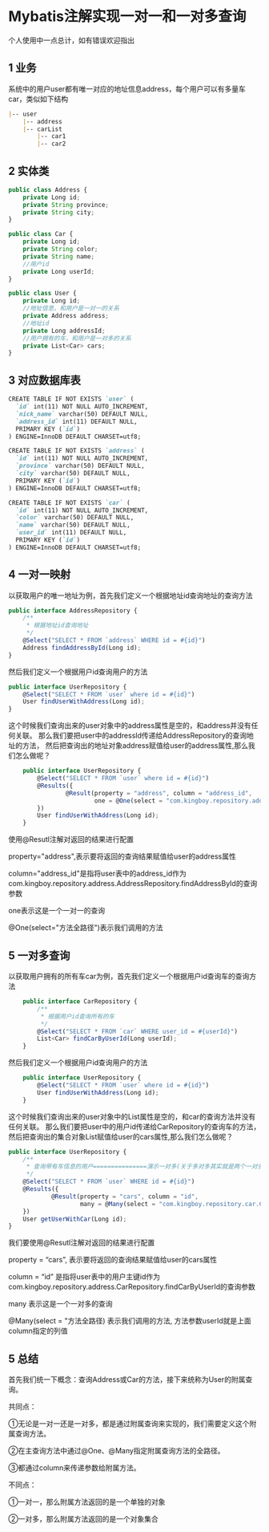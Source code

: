 # Mybatis注解实现一对一和一对多查询


个人使用中一点总计，如有错误欢迎指出

<!--more-->

## 1 业务

系统中的用户user都有唯一对应的地址信息address，每个用户可以有多量车car，类似如下结构

```markdown
|-- user
    |-- address
    |-- carList
        |-- car1
        |-- car2
```

## 2 实体类

``` javascript
public class Address {
    private Long id;
    private String province;
    private String city;
}

public class Car {
    private Long id;
    private String color;
    private String name;
    //用户id
    private Long userId;
}

public class User {
    private Long id;
    //地址信息，和用户是一对一的关系
    private Address address;
    //地址id
    private Long addressId;
    //用户拥有的车，和用户是一对多的关系
    private List<Car> cars;
}

```
## 3 对应数据库表
```markdown
CREATE TABLE IF NOT EXISTS `user` (
  `id` int(11) NOT NULL AUTO_INCREMENT,
  `nick_name` varchar(50) DEFAULT NULL,
  `address_id` int(11) DEFAULT NULL,
  PRIMARY KEY (`id`)
) ENGINE=InnoDB DEFAULT CHARSET=utf8;

CREATE TABLE IF NOT EXISTS `address` (
  `id` int(11) NOT NULL AUTO_INCREMENT,
  `province` varchar(50) DEFAULT NULL,
  `city` varchar(50) DEFAULT NULL,
  PRIMARY KEY (`id`)
) ENGINE=InnoDB DEFAULT CHARSET=utf8;

CREATE TABLE IF NOT EXISTS `car` (
  `id` int(11) NOT NULL AUTO_INCREMENT,
  `color` varchar(50) DEFAULT NULL,
  `name` varchar(50) DEFAULT NULL,
  `user_id` int(11) DEFAULT NULL,
  PRIMARY KEY (`id`)
) ENGINE=InnoDB DEFAULT CHARSET=utf8;

```
## 4 一对一映射

以获取用户的唯一地址为例，首先我们定义一个根据地址id查询地址的查询方法

```javascript
public interface AddressRepository {
    /**
     * 根据地址id查询地址
     */
    @Select("SELECT * FROM `address` WHERE id = #{id}")
    Address findAddressById(Long id);
}
```
然后我们定义一个根据用户id查询用户的方法
```javascript
public interface UserRepository {
    @Select("SELECT * FROM `user` where id = #{id}")
    User findUserWithAddress(Long id);
}
```
这个时候我们查询出来的user对象中的address属性是空的，和address并没有任何关联。
那么我们要把user中的addressId传递给AddressRepository的查询地址的方法，
然后把查询出的地址对象address赋值给user的address属性,那么我们怎么做呢？
```javascript
    public interface UserRepository {
        @Select("SELECT * FROM `user` where id = #{id}")
        @Results({
                @Result(property = "address", column = "address_id",
                        one = @One(select = "com.kingboy.repository.address.AddressRepository.findAddressById"))
        })
        User findUserWithAddress(Long id);
    }
```
使用@Resutl注解对返回的结果进行配置

property="address",表示要将返回的查询结果赋值给user的address属性

column="address_id"是指将user表中的address_id作为com.kingboy.repository.address.AddressRepository.findAddressById的查询参数

one表示这是一个一对一的查询

@One(select="方法全路径")表示我们调用的方法

## 5 一对多查询

以获取用户拥有的所有车car为例，首先我们定义一个根据用户id查询车的查询方法
```javascript
    public interface CarRepository {
        /**
         * 根据用户id查询所有的车
         */
        @Select("SELECT * FROM `car` WHERE user_id = #{userId}")
        List<Car> findCarByUserId(Long userId);
    }
```

然后我们定义一个根据用户id查询用户的方法

```javascript
    public interface UserRepository {
        @Select("SELECT * FROM `user` where id = #{id}")
        User findUserWithAddress(Long id);
    }
```

这个时候我们查询出来的user对象中的List属性是空的，和car的查询方法并没有任何关联。
那么我们要把user中的用户id传递给CarRepository的查询车的方法，
然后把查询出的集合对象List赋值给user的cars属性,那么我们怎么做呢？
```javascript
public interface UserRepository {
    /**
     * 查询带有车信息的用户===============演示一对多(关于多对多其实就是两个一对多组成)
     */
    @Select("SELECT * FROM `user` WHERE id = #{id}")
    @Results({
            @Result(property = "cars", column = "id",
                    many = @Many(select = "com.kingboy.repository.car.CarRepository.findCarByUserId"))
    })
    User getUserWithCar(Long id);
}
```
我们要使用@Resutl注解对返回的结果进行配置

property = “cars”, 表示要将返回的查询结果赋值给user的cars属性

column = “id” 是指将user表中的用户主键id作为com.kingboy.repository.address.CarRepository.findCarByUserId的查询参数

many 表示这是一个一对多的查询

@Many(select = "方法全路径) 表示我们调用的方法, 方法参数userId就是上面column指定的列值

## 5 总结
首先我们统一下概念：查询Address或Car的方法，接下来统称为User的附属查询。

共同点：

①无论是一对一还是一对多，都是通过附属查询来实现的，我们需要定义这个附属查询方法。

②在主查询方法中通过@One、@Many指定附属查询方法的全路径。

③都通过column来传递参数给附属方法。

不同点：

①一对一，那么附属方法返回的是一个单独的对象

②一对多，那么附属方法返回的是一个对象集合

